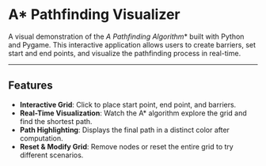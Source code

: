 # A* Pathfinding Visualizer

A visual demonstration of the **A* Pathfinding Algorithm** built with Python and Pygame. This interactive application allows users to create barriers, set start and end points, and visualize the pathfinding process in real-time.

---

## Features

- **Interactive Grid**: Click to place start point, end point, and barriers.
- **Real-Time Visualization**: Watch the A* algorithm explore the grid and find the shortest path.
- **Path Highlighting**: Displays the final path in a distinct color after computation.
- **Reset & Modify Grid**: Remove nodes or reset the entire grid to try different scenarios.
